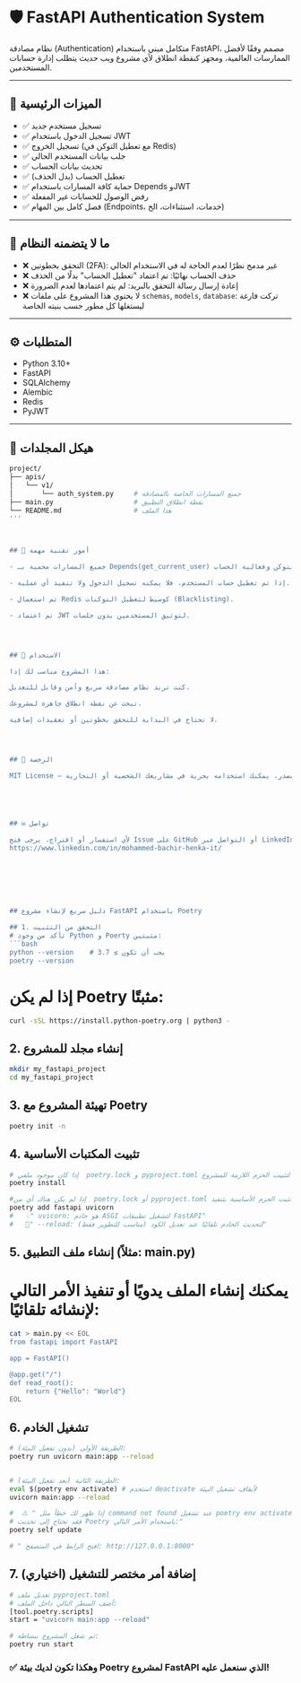 # 🛡️ FastAPI Authentication System

نظام مصادقة (Authentication) متكامل مبني باستخدام FastAPI، مصمم وفقًا لأفضل الممارسات العالمية، ومجهز كنقطة انطلاق لأي مشروع ويب حديث يتطلب إدارة حسابات المستخدمين.

---

## 📌 الميزات الرئيسية

- ✅ تسجيل مستخدم جديد
- ✅ تسجيل الدخول باستخدام JWT
- ✅ تسجيل الخروج (مع تعطيل التوكن في Redis)
- ✅ جلب بيانات المستخدم الحالي
- ✅ تحديث بيانات الحساب
- ✅ تعطيل الحساب (بدل الحذف)
- ✅ حماية كافة المسارات باستخدام Depends وJWT
- ✅ رفض الوصول للحسابات غير المفعلة
- ✅ فصل كامل بين المهام (Endpoints، خدمات، استثناءات، الخ)

---

## 🔐 ما لا يتضمنه النظام

- ❌ التحقق بخطوتين (2FA): غير مدمج نظرًا لعدم الحاجة له في الاستخدام الحالي
- ❌ حذف الحساب نهائيًا: تم اعتماد "تعطيل الحساب" بدلًا من الحذف
- ❌ إعادة إرسال رسالة التحقق بالبريد: لم يتم اعتمادها لعدم الضرورة
- ❌ لا يحتوي هذا المشروع على ملفات `schemas`, `models`, `database`: تركت فارغة ليستغلها كل مطور حسب بنيته الخاصة

---

## ⚙️ المتطلبات

- Python 3.10+
- FastAPI
- SQLAlchemy
- Alembic
- Redis
- PyJWT

---

## 🧩 هيكل المجلدات

```bash
project/
├── apis/
│   └── v1/
│       └── auth_system.py     # جميع المسارات الخاصة بالمصادقة
├── main.py                    # نقطة انطلاق التطبيق
└── README.md                  # هذا الملف
'''



## 🧠 أمور تقنية مهمة

- جميع المسارات محمية بـ Depends(get_current_user) الذي يتحقق من صلاحية التوكن وفعالية الحساب.

- إذا تم تعطيل حساب المستخدم، فلا يمكنه تسجيل الدخول ولا تنفيذ أي عملية.

- تم استعمال Redis كوسيط لتعطيل التوكنات (Blacklisting).

- تم اعتماد JWT لتوثيق المستخدمين بدون جلسات.




## 🎯 الاستخدام

هذا المشروع مناسب لك إذا:

كنت تريد نظام مصادقة سريع وآمن وقابل للتعديل.

تبحث عن نقطة انطلاق جاهزة لمشروعك.

لا تحتاج في البداية للتحقق بخطوتين أو تعقيدات إضافية.




## 📄 الرخصة

MIT License – مفتوح المصدر، يمكنك استخدامه بحرية في مشاريعك الشخصية أو التجارية.





## ✉️ تواصل

لأي استفسار أو اقتراح، يرجى فتح Issue على GitHub أو التواصل عبر LinkedIn.
https://www.linkedin.com/in/mohammed-bachir-henka-it/







## دليل سريع لإنشاء مشروع FastAPI باستخدام Poetry

## 1. التحقق من التثبيت
# تأكد من وجود Python و Poerty مثبتين:
```bash
python --version    # يجب أن تكون ≥ 3.7
poetry --version
```

# إذا لم يكن Poetry مثبتًا:
```bash
curl -sSL https://install.python-poetry.org | python3 -
```

## 2. إنشاء مجلد للمشروع
```bash
mkdir my_fastapi_project
cd my_fastapi_project
```

## 3. تهيئة المشروع مع Poetry
```bash
poetry init -n
```

## 4. تثبيت المكتبات الأساسية
```bash
# إذا كان موجود ملفي  poetry.lock و pyproject.toml نستخدم هذا الأمر لتثبيت الحزم اللازمة للمشروع:
poetry install

#إذا لم يكن هناك أي من  poetry.lock أو pyproject.toml نثبت الحزم الأساسية بتنفيذ:
poetry add fastapi uvicorn
#   💡" uvicorn: هو خادم ASGI لتشغيل تطبيقات FastAPI"
#   🔁" --reload: لتحديث الخادم تلقائيًا عند تعديل الكود (مناسب للتطوير فقط)"
```

## 5. إنشاء ملف التطبيق (مثلاً: main.py) 
# يمكنك إنشاء الملف يدويًا أو تنفيذ الأمر التالي لإنشائه تلقائيًا:
```bash
cat > main.py << EOL
from fastapi import FastAPI

app = FastAPI()

@app.get("/")
def read_root():
    return {"Hello": "World"}
EOL
```

##  6. تشغيل الخادم
```bash
# الطريقة الأولى (بدون تفعيل البيئة):
poetry run uvicorn main:app --reload


# الطريقة الثانية (بعد تفعيل البيئة):
eval $(poetry env activate) # استخدم deactivate لأيقاف تشغيل البيئة
uvicorn main:app --reload

#  ⚠️ " إذا ظهر لك خطأ مثل command not found عند تشغيل poetry env activate،
# فقد تحتاج إلى تحديث Poetry باستخدام الأمر التالي:"
poetry self update

# " افتح الرابط في المتصفح: http://127.0.0.1:8000"
```


## 7. (اختياري) إضافة أمر مختصر للتشغيل
```bash
# تعديل ملف pyproject.toml
# أضف السطر التالي داخل الملف:
[tool.poetry.scripts]
start = "uvicorn main:app --reload"

# ثم شغل المشروع ببساطة:
poetry run start
```

### ✅ وهكذا تكون لديك بيئة Poetry لمشروع FastAPI الذي سنعمل عليه!







